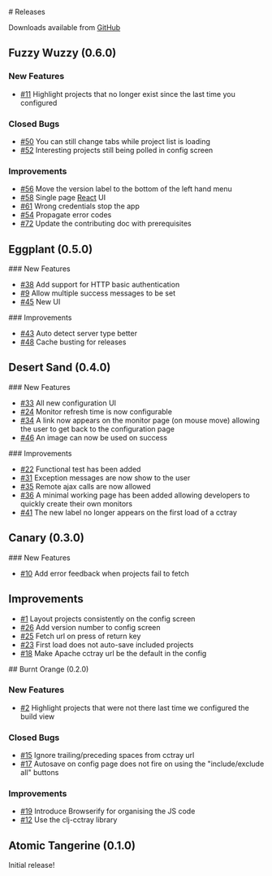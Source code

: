 # Releases

Downloads available from [GitHub](https://github.com/build-canaries/nevergreen/releases)

## Fuzzy Wuzzy (0.6.0)

### New Features

* [#11](https://github.com/build-canaries/nevergreen/issues/11) Highlight projects that no longer exist since the last time you configured

### Closed Bugs

* [#50](https://github.com/build-canaries/nevergreen/issues/50) You can still change tabs while project list is loading
* [#52](https://github.com/build-canaries/nevergreen/issues/52) Interesting projects still being polled in config screen

### Improvements

* [#56](https://github.com/build-canaries/nevergreen/issues/56) Move the version label to the bottom of the left hand menu
* [#58](https://github.com/build-canaries/nevergreen/issues/58) Single page [React](https://facebook.github.io/react/) UI
* [#61](https://github.com/build-canaries/nevergreen/issues/61) Wrong credentials stop the app
* [#54](https://github.com/build-canaries/nevergreen/issues/54) Propagate error codes
* [#72](https://github.com/build-canaries/nevergreen/issues/72) Update the contributing doc with prerequisites

## Eggplant (0.5.0)

### New Features

* [#38](https://github.com/build-canaries/nevergreen/issues/38) Add support for HTTP basic authentication
* [#9](https://github.com/build-canaries/nevergreen/issues/9) Allow multiple success messages to be set
* [#45](https://github.com/build-canaries/nevergreen/issues/45) New UI

### Improvements

* [#43](https://github.com/build-canaries/nevergreen/issues/43) Auto detect server type better
* [#48](https://github.com/build-canaries/nevergreen/issues/48) Cache busting for releases

## Desert Sand (0.4.0)

### New Features

* [#33](https://github.com/build-canaries/nevergreen/issues/33) All new configuration UI
* [#24](https://github.com/build-canaries/nevergreen/issues/24) Monitor refresh time is now configurable
* [#34](https://github.com/build-canaries/nevergreen/issues/34) A link now appears on the monitor page (on mouse move) allowing the user to get back to the configuration page
* [#46](https://github.com/build-canaries/nevergreen/issues/46) An image can now be used on success

### Improvements

* [#22](https://github.com/build-canaries/nevergreen/issues/22) Functional test has been added
* [#31](https://github.com/build-canaries/nevergreen/issues/31) Exception messages are now show to the user
* [#35](https://github.com/build-canaries/nevergreen/issues/35) Remote ajax calls are now allowed
* [#36](https://github.com/build-canaries/nevergreen/issues/36) A minimal working page has been added allowing developers to quickly create their own monitors
* [#41](https://github.com/build-canaries/nevergreen/issues/41) The new label no longer appears on the first load of a cctray

## Canary (0.3.0)

### New Features

* [#10](https://github.com/build-canaries/nevergreen/issues/10) Add error feedback when projects fail to fetch

## Improvements

* [#1](https://github.com/build-canaries/nevergreen/issues/1) Layout projects consistently on the config screen
* [#26](https://github.com/build-canaries/nevergreen/issues/26) Add version number to config screen
* [#25](https://github.com/build-canaries/nevergreen/issues/25) Fetch url on press of return key
* [#23](https://github.com/build-canaries/nevergreen/issues/23) First load does not auto-save included projects
* [#18](https://github.com/build-canaries/nevergreen/issues/18) Make Apache cctray url be the default in the config

## Burnt Orange (0.2.0)

### New Features

* [#2](https://github.com/build-canaries/nevergreen/issues/2) Highlight projects that were not there last time we configured the build view

### Closed Bugs

* [#15](https://github.com/build-canaries/nevergreen/issues/15) Ignore trailing/preceding spaces from cctray url
* [#17](https://github.com/build-canaries/nevergreen/issues/17) Autosave on config page does not fire on using the "include/exclude all" buttons

### Improvements

* [#19](https://github.com/build-canaries/nevergreen/issues/19) Introduce Browserify for organising the JS code
* [#12](https://github.com/build-canaries/nevergreen/issues/12) Use the clj-cctray library

## Atomic Tangerine (0.1.0)

Initial release!
